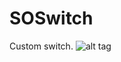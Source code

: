 # SOSwitch
Custom switch.
![alt tag](https://raw.github.com/SergeyOleynich/SOSwitch/blob/master/45.gif)
